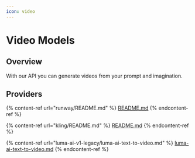 ```yaml
---
icon: video
---
```


# Video Models

## Overview

With our API you can generate videos from your prompt and imagination.

## Providers

{% content-ref url="runway/README.md" %}
[README.md](runway/README.md)
{% endcontent-ref %}

{% content-ref url="kling/README.md" %}
[README.md](kling/)
{% endcontent-ref %}

{% content-ref url="luma-ai-v1-legacy/luma-ai-text-to-video.md" %}
[luma-ai-text-to-video.md](luma-ai-v1-legacy/luma-ai-text-to-video.md)
{% endcontent-ref %}
